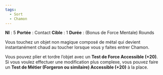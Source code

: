 ```yaml
---
tags:
  - Sort
  - Chamon
---
```

**NI** : 5
**Portée** : Contact
**Cible** : 1
**Durée** : (Bonus de Force Mentale) Rounds

Vous touchez un objet non magique composé de métal qui devient instantanément chaud au toucher lorsque vous y faites entrer Chamon. 

Vous pouvez plier et tordre l’objet avec un **Test de Force Accessible (+20)**. Si vous voulez effectuer une modification plus complexe, vous pouvez faire un **Test de Métier (Forgeron ou similaire) Accessible (+20)** à la place.